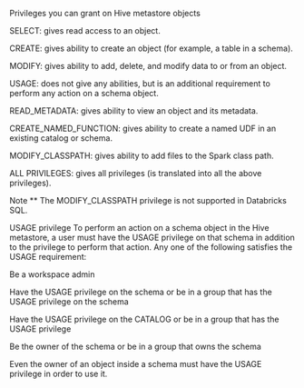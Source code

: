 
Privileges you can grant on Hive metastore objects

SELECT: gives read access to an object.

CREATE: gives ability to create an object (for example, a table in a schema).

MODIFY: gives ability to add, delete, and modify data to or from an object.

USAGE: does not give any abilities, but is an additional requirement to perform any action on a schema object.

READ_METADATA: gives ability to view an object and its metadata.

CREATE_NAMED_FUNCTION: gives ability to create a named UDF in an existing catalog or schema.

MODIFY_CLASSPATH: gives ability to add files to the Spark class path.

ALL PRIVILEGES: gives all privileges (is translated into all the above privileges).


Note ** The MODIFY_CLASSPATH privilege is not supported in Databricks SQL.

USAGE privilege
To perform an action on a schema object in the Hive metastore, a user must have the USAGE privilege on that schema in addition to the privilege to perform that action. Any one of the following satisfies the USAGE requirement:

Be a workspace admin

Have the USAGE privilege on the schema or be in a group that has the USAGE privilege on the schema

Have the USAGE privilege on the CATALOG or be in a group that has the USAGE privilege

Be the owner of the schema or be in a group that owns the schema

Even the owner of an object inside a schema must have the USAGE privilege in order to use it.
